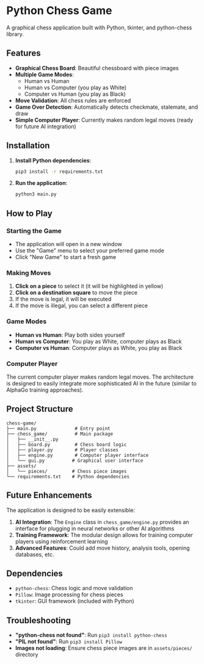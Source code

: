 # Python Chess Game

A graphical chess application built with Python, tkinter, and python-chess library.

## Features

- **Graphical Chess Board**: Beautiful chessboard with piece images
- **Multiple Game Modes**:
  - Human vs Human
  - Human vs Computer (you play as White)
  - Computer vs Human (you play as Black)
- **Move Validation**: All chess rules are enforced
- **Game Over Detection**: Automatically detects checkmate, stalemate, and draw
- **Simple Computer Player**: Currently makes random legal moves (ready for future AI integration)

## Installation

1. **Install Python dependencies**:
   ```bash
   pip3 install -r requirements.txt
   ```

2. **Run the application**:
   ```bash
   python3 main.py
   ```

## How to Play

### Starting the Game
- The application will open in a new window
- Use the "Game" menu to select your preferred game mode
- Click "New Game" to start a fresh game

### Making Moves
1. **Click on a piece** to select it (it will be highlighted in yellow)
2. **Click on a destination square** to move the piece
3. If the move is legal, it will be executed
4. If the move is illegal, you can select a different piece

### Game Modes

- **Human vs Human**: Play both sides yourself
- **Human vs Computer**: You play as White, computer plays as Black
- **Computer vs Human**: Computer plays as White, you play as Black

### Computer Player
The current computer player makes random legal moves. The architecture is designed to easily integrate more sophisticated AI in the future (similar to AlphaGo training approaches).

## Project Structure

```
chess-game/
├── main.py              # Entry point
├── chess_game/          # Main package
│   ├── __init__.py
│   ├── board.py         # Chess board logic
│   ├── player.py        # Player classes
│   ├── engine.py        # Computer player interface
│   └── gui.py          # Graphical user interface
├── assets/
│   └── pieces/         # Chess piece images
└── requirements.txt    # Python dependencies
```

## Future Enhancements

The application is designed to be easily extensible:

1. **AI Integration**: The `Engine` class in `chess_game/engine.py` provides an interface for plugging in neural networks or other AI algorithms
2. **Training Framework**: The modular design allows for training computer players using reinforcement learning
3. **Advanced Features**: Could add move history, analysis tools, opening databases, etc.

## Dependencies

- `python-chess`: Chess logic and move validation
- `Pillow`: Image processing for chess pieces
- `tkinter`: GUI framework (included with Python)

## Troubleshooting

- **"python-chess not found"**: Run `pip3 install python-chess`
- **"PIL not found"**: Run `pip3 install Pillow`
- **Images not loading**: Ensure chess piece images are in `assets/pieces/` directory 